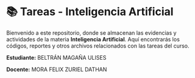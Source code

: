 # 📚 Tareas - Inteligencia Artificial  

Bienvenido a este repositorio, donde se almacenan las evidencias y actividades de la materia **Inteligencia Artificial**. Aquí encontrarás los códigos, reportes y otros archivos relacionados con las tareas del curso.

**Estudiante:** BELTRÁN MAGAÑA ULISES

**Docente:** MORA FELIX ZURIEL DATHAN
